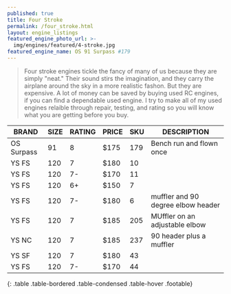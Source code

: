 ```yaml
---
published: true
title: Four Stroke
permalink: /four_stroke.html
layout: engine_listings
featured_engine_photo_url: >-
  img/engines/featured/4-stroke.jpg
featured_engine_name: OS 91 Surpass #179
---
```
















> Four stroke engines tickle the fancy of many of us because they are simply "neat." Their sound stirs the imagination, and they carry the airplane around the sky in a more realistic fashon.  But they are expensive.  A lot of money can be saved by buying used RC engines, if you can find a dependable used engine. I try to make all of my used engines relaible through repair, testing, and rating so you will know what you are getting before you buy.

BRAND             | SIZE  | RATING | PRICE | SKU   | DESCRIPTION
------------------|-------|--------|-------|-------|------------------
OS Surpass        | 91    | 8      | $175  | 179   | Bench run and flown once 
YS FS             | 120   | 7      | $180  | 10    |
YS FS             | 120   | 7-     | $170  | 11    |
YS FS             | 120   | 6+     | $150  | 7     |    
YS FS             | 120   | 7-     | $180  | 6     | muffler and 90 degree elbow header
YS FS             | 120   | 7      | $185  | 205   | MUffler on an adjustable elbow 
YS NC             | 120   | 7      | $185  | 237   | 90 header plus a muffler 
YS SF             | 120   | 7      | $180  | 43    | 
YS FS             | 120   | 7-     | $170  | 44    |
{: .table .table-bordered .table-condensed .table-hover .footable}
